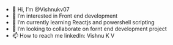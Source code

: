 - 👋 Hi, I’m @Vishnukv07
- 👀 I’m interested in Front end development
- 🌱 I’m currently learning Reactjs and powershell scripting
- 💞️ I’m looking to collaborate on fornt end development project
- 📫 How to reach me linkedIn: Vishnu K V

<!---
Vishnukv07/Vishnukv07 is a ✨ special ✨ repository because its `README.md` (this file) appears on your GitHub profile.
You can click the Preview link to take a look at your changes.
--->

